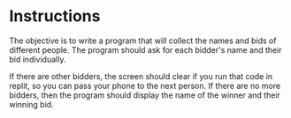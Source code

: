 
# Instructions

The objective is to write a program that will collect the names and bids of different people. The program should ask for each bidder's name and their bid individually. 

If there are other bidders, the screen should clear if you run that code in replit, so you can pass your phone to the next person. If there are no more bidders, then the program should display the name of the winner and their winning bid. 

